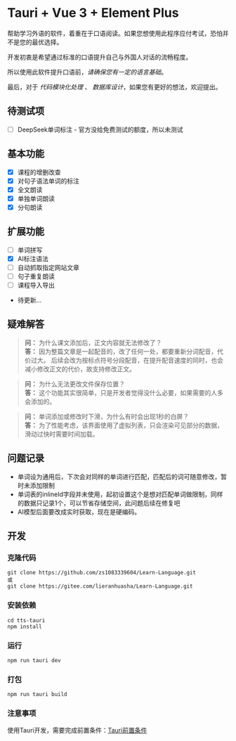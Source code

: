 # Tauri + Vue 3 + Element Plus

帮助学习外语的软件，着重在于口语阅读。如果您想使用此程序应付考试，恐怕并不是您的最优选择。

开发初衷是希望通过标准的口语提升自己与外国人对话的流畅程度。

所以使用此软件提升口语前，*请确保您有一定的语言基础*。

最后，对于 *代码模块化处理* 、 *数据库设计*，如果您有更好的想法，欢迎提出。

## 待测试项

- [ ] DeepSeek单词标注 - 官方没给免费测试的额度，所以未测试

## 基本功能

- [x] 课程的增删改查
- [x] 对句子语法单词的标注
- [x] 全文朗读
- [x] 单独单词朗读
- [x] 分句朗读

## 扩展功能

- [ ] 单词拼写
- [x] AI标注语法
- [ ] 自动抓取指定网站文章
- [ ] 句子重复朗读
- [ ] 课程导入导出
- 待更新...

## 疑难解答

> **问：** 为什么课文添加后，正文内容就无法修改了？\
> **答：** 因为整篇文章是一起配音的，改了任何一处，都要重新分词配音，代价过大。
后续会改为按标点符号分段配音，在提升配音速度的同时，也会减小修改正文的代价，故支持修改正文。

> **问：** 为什么无法更改文件保存位置？\
> **答：** 这个功能其实很简单，只是开发者觉得没什么必要，如果需要的人多会添加的。

> **问：** 单词添加或修改时下滑，为什么有时会出现1秒的白屏？\
> **答：** 为了性能考虑，该界面使用了虚拟列表，只会渲染可见部分的数据，滑动过快时需要时间加载。

## 问题记录

- 单词设为通用后，下次会对同样的单词进行匹配，匹配后的词可随意修改，暂时未添加限制
- 单词表的inlineId字段并未使用，起初设置这个是想对匹配单词做限制，同样的数据只记录1个，可以节省存储空间，此问题后续在修复吧
- AI模型后面要改成实时获取，现在是硬编码。

## 开发

### 克隆代码

```
git clone https://github.com/zs1083339604/Learn-Language.git
或
git clone https://gitee.com/lieranhuasha/Learn-Language.git
```

### 安装依赖

```
cd tts-tauri
npm install
```

### 运行

```
npm run tauri dev
```

### 打包

```
npm run tauri build
```

### 注意事项

使用Tauri开发，需要完成前置条件：[Tauri前置条件](https://tauri.app/zh-cn/start/prerequisites/)